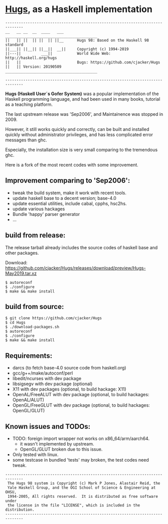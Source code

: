 # [Hugs](https://www.haskell.org/hugs/), as a Haskell implementation

```text
------------------------------------------------------------------------------
__   __ __  __  ____   ___      _________________________________________
||   || ||  || ||  || ||__      Hugs 98: Based on the Haskell 98 standard
||___|| ||__|| ||__||  __||     Copyright (c) 1994-2019
||---||         ___||           World Wide Web: http://haskell.org/hugs
||   ||                         Bugs: https://github.com/cjacker/Hugs
||   || Version: 20190509       _________________________________________

------------------------------------------------------------------------------
```

**Hugs (Haskell User´s Gofer System)** was a popular implementation of the Haskell programming language, and had
been used in many books, tutorial as a teaching platform.

The last upstream release was 'Sep2006', and Maintainence was stopped in 2009.

However, it still works quickly and correctly, can be built and installed quickly without administrator privileges,
and has less complicated error messages than ghc. 

Especially, the installation size is very small comparing to the tremendous ghc.

Here is a fork of the most recent codes with some improvement.

## Improvement comparing to 'Sep2006':
* tweak the build system, make it work with recent tools.
* update haskell base to a decent version; base-4.0
* update essential utilities, include cabal, cpphs, hsc2hs.
* update various hackages
* Bundle 'happy' parser generator
* ...

## build from release:
The release tarball already includes the source codes of haskell base and other packages.

Download: https://github.com/cjacker/Hugs/releases/download/preview/Hugs-May2019.tar.xz

```console
$ autoreconf
$ ./configure 
$ make && make install
```

## build from source:
```console
$ git clone https://github.com/cjacker/Hugs
$ cd Hugs
$ ./download-packages.sh
$ autoreconf
$ ./configure 
$ make && make install
```

## Requirements:
* darcs (to fetch base-4.0 source code from haskell.org)
* gcc/g++/make/autoconf/perl
* libedit/ncurses with dev package
* libsigsegv with dev package (optional)
* X11 with dev packages (optional, to build hackage: X11)
* OpenAL/FreeALUT with dev package (optional, to build hackages: OpenAL/ALUT)
* OpenGL/FreeGLUT with dev package (optional, to build hackages: OpenGL/GLUT)

## Known issues and TODOs:
* TODO: foreign import wrapper not works on x86_64/arm/aarch64.
  + it wasn't implemented by upstream.
  + OpenGL/GLUT broken due to this issue.
* Only tested with linux.
* some testcase in bundled 'tests' may broken, the test codes need tweak.

```text
------------------------------------------------------------------------------
 The Hugs 98 system is Copyright (c) Mark P Jones, Alastair Reid, the
 Yale Haskell Group, and the OGI School of Science & Engineering at OHSU,
 1994-2005, All rights reserved.  It is distributed as free software under
 the license in the file "LICENSE", which is included in the distribution.
------------------------------------------------------------------------------
```

